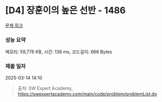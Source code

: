 # [D4] 장훈이의 높은 선반 - 1486 

[문제 링크](https://swexpertacademy.com/main/code/problem/problemDetail.do?contestProbId=AV2b7Yf6ABcBBASw) 

### 성능 요약

메모리: 59,776 KB, 시간: 136 ms, 코드길이: 666 Bytes

### 제출 일자

2025-03-14 14:10



> 출처: SW Expert Academy, https://swexpertacademy.com/main/code/problem/problemList.do